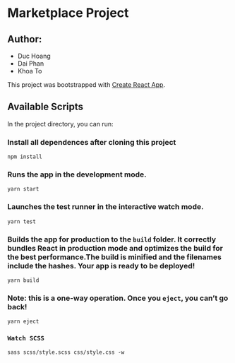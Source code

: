 # Marketplace Project
## Author:
- Duc Hoang
- Dai Phan
- Khoa To

This project was bootstrapped with [Create React App](https://github.com/facebook/create-react-app).
## Available Scripts
In the project directory, you can run:
### Install all dependences after cloning this project
```
npm install
```
### Runs the app in the development mode.
```
yarn start
```
### Launches the test runner in the interactive watch mode.
```
yarn test
```
### Builds the app for production to the `build` folder. It correctly bundles React in production mode and optimizes the build for the best performance.The build is minified and the filenames include the hashes. **Your app is ready to be deployed!**
```
yarn build
```
### **Note: this is a one-way operation. Once you `eject`, you can’t go back!**
```
yarn eject
```
### `Watch SCSS`
```
sass scss/style.scss css/style.css -w
``` 
